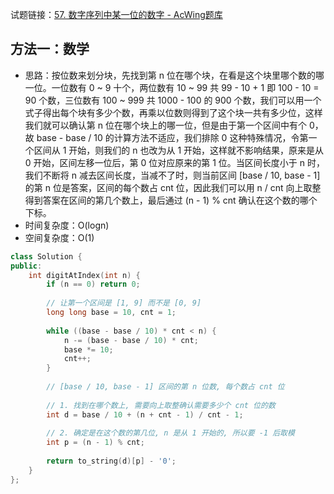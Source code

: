 试题链接：[57. 数字序列中某一位的数字 - AcWing题库](https://www.acwing.com/problem/content/description/52/)

## 方法一：数学

- 思路：按位数来划分块，先找到第 n 位在哪个块，在看是这个块里哪个数的哪一位。一位数有 0 ~ 9 十个，两位数有 10 ~ 99 共 99 - 10 + 1 即 100 - 10 = 90 个数，三位数有 100 ~ 999 共 1000 - 100 的 900 个数，我们可以用一个式子得出每个块有多少个数，再乘以位数则得到了这个块一共有多少位，这样我们就可以确认第 n 位在哪个块上的哪一位，但是由于第一个区间中有个 0，故 base - base / 10 的计算方法不适应，我们排除 0 这种特殊情况，令第一个区间从 1 开始，则我们的 n 也改为从 1 开始，这样就不影响结果，原来是从 0 开始，区间左移一位后，第 0 位对应原来的第 1 位。当区间长度小于 n 时，我们不断将 n 减去区间长度，当减不了时，则当前区间 [base / 10, base - 1] 的第 n 位是答案，区间的每个数占 cnt 位，因此我们可以用 n / cnt 向上取整得到答案在区间的第几个数上，最后通过 (n - 1) % cnt 确认在这个数的哪个下标。
- 时间复杂度：O(logn)
- 空间复杂度：O(1)

```cpp
class Solution {
public:
    int digitAtIndex(int n) {
        if (n == 0) return 0;
        
        // 让第一个区间是 [1, 9] 而不是 [0, 9]
        long long base = 10, cnt = 1;
        
        while ((base - base / 10) * cnt < n) {
            n -= (base - base / 10) * cnt;
            base *= 10;
            cnt++;
        }
        
        // [base / 10, base - 1] 区间的第 n 位数, 每个数占 cnt 位
        
        // 1. 找到在哪个数上, 需要向上取整确认需要多少个 cnt 位的数
        int d = base / 10 + (n + cnt - 1) / cnt - 1;
        
        // 2. 确定是在这个数的第几位, n 是从 1 开始的, 所以要 -1 后取模
        int p = (n - 1) % cnt;
        
        return to_string(d)[p] - '0';
    }
};
```
